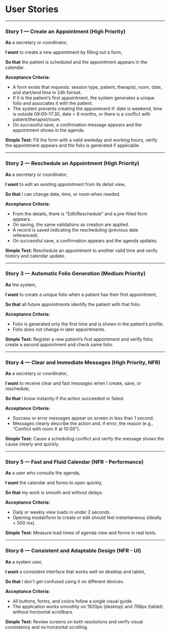# User Stories

---

### Story 1 — Create an Appointment (High Priority)

**As** a secretary or coordinator,

**I want** to create a new appointment by filling out a form,

**So that** the patient is scheduled and the appointment appears in the calendar.

**Acceptance Criteria:**

- A form exists that requests: session type, patient, therapist, room, date, and start/end time in 24h format.
- If it is the patient’s first appointment, the system generates a unique folio and associates it with the patient.
- The system prevents creating the appointment if: date is weekend, time is outside 09:00–17:30, date > 6 months, or there is a conflict with patient/therapist/room.
- On successful save, a confirmation message appears and the appointment shows in the agenda.

**Simple Test:** Fill the form with a valid weekday and working hours, verify the appointment appears and the folio is generated if applicable.

---

### Story 2 — Reschedule an Appointment (High Priority)

**As** a secretary or coordinator,

**I want** to edit an existing appointment from its detail view,

**So that** I can change date, time, or room when needed.

**Acceptance Criteria:**

- From the details, there is “Edit/Reschedule” and a pre-filled form appears.
- On saving, the same validations as creation are applied.
- A record is saved indicating the rescheduling (previous date referenced).
- On successful save, a confirmation appears and the agenda updates.

**Simple Test:** Reschedule an appointment to another valid time and verify history and calendar update.

---

### Story 3 — Automatic Folio Generation (Medium Priority)

**As** the system,

**I want** to create a unique folio when a patient has their first appointment,

**So that** all future appointments identify the patient with that folio.

**Acceptance Criteria:**

- Folio is generated only the first time and is shown in the patient’s profile.
- Folio does not change in later appointments.

**Simple Test:** Register a new patient’s first appointment and verify folio; create a second appointment and check same folio.

---

### Story 4 — Clear and Immediate Messages (High Priority, NFR)

**As** a secretary or coordinator,

**I want** to receive clear and fast messages when I create, save, or reschedule,

**So that** I know instantly if the action succeeded or failed.

**Acceptance Criteria:**

- Success or error messages appear on screen in less than 1 second.
- Messages clearly describe the action and, if error, the reason (e.g., “Conflict with room X at 10:00”).

**Simple Test:** Cause a scheduling conflict and verify the message shows the cause clearly and quickly.

---

### Story 5 — Fast and Fluid Calendar (NFR - Performance)

**As** a user who consults the agenda,

**I want** the calendar and forms to open quickly,

**So that** my work is smooth and without delays.

**Acceptance Criteria:**

- Daily or weekly view loads in under 2 seconds.
- Opening modal/form to create or edit should feel instantaneous (ideally < 500 ms).

**Simple Test:** Measure load times of agenda view and forms in real tests.

---

### Story 6 — Consistent and Adaptable Design (NFR - UI)

**As** a system user,

**I want** a consistent interface that works well on desktop and tablet,

**So that** I don’t get confused using it on different devices.

**Acceptance Criteria:**

- All buttons, forms, and colors follow a single visual guide.
- The application works smoothly on 1920px (desktop) and 768px (tablet) without horizontal scrollbars.

**Simple Test:** Review screens on both resolutions and verify visual consistency and no horizontal scrolling.